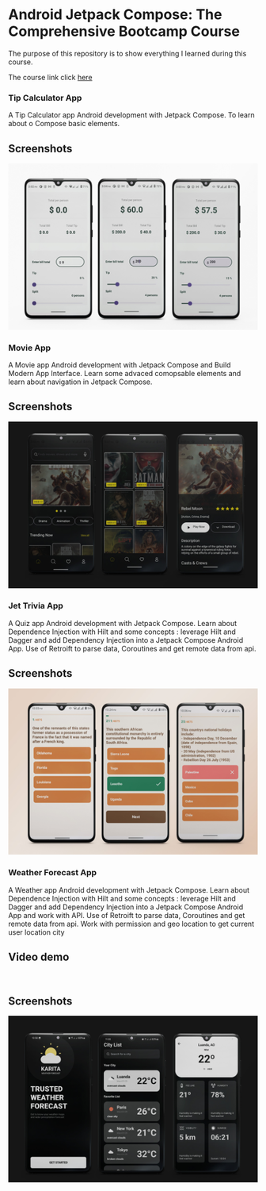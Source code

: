 # Android Jetpack Compose: The Comprehensive Bootcamp Course

The purpose of this repository is to show everything I learned during this course.

The course link click <a href="https://www.udemy.com/course/kotling-android-jetpack-compose-/?couponCode=KEEPLEARNING">here</a>

### Tip Calculator App
A Tip Calculator app Android development with Jetpack Compose. To learn about o Compose basic elements.


## Screenshots
<div>
    <img src='GetTipCalculatorApp.jpg' alt=""/>
</div>

### Movie App
A Movie app Android development with  Jetpack Compose and Build Modern App Interface. 
Learn some advaced comopsable elements and learn about navigation in Jetpack Compose.

## Screenshots
<div>
    <img src='MovieApp.jpg' alt=""/>
</div>

### Jet Trivia App
A Quiz app Android development with Jetpack Compose. 
Learn about Dependence Injection with Hilt and some concepts : leverage Hilt and Dagger and add Dependency Injection into a Jetpack Compose Android App.
Use of Retroift to parse data, Coroutines and get remote data from api.

## Screenshots
<div>
    <img src='JeTriviaApp.jpg' alt=""/>
</div>

### Weather Forecast App
A Weather app Android development with Jetpack Compose. 
Learn about Dependence Injection with Hilt and some concepts : leverage Hilt and Dagger and add Dependency Injection into a Jetpack Compose Android App and work with API.
Use of Retroift to parse data, Coroutines and get remote data from api.
Work with permission and geo location to get current user location city

## Video demo
<div>
    <img src='weatherAppGig.gif' alt="" width=280/>
</div>

## Screenshots

<div>
    <img src='WeatherApp.jpg' alt=""/>
</div>